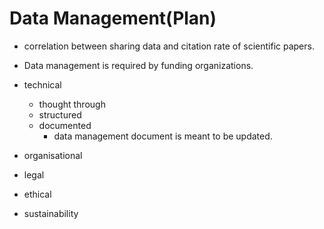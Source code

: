 # Data Management(Plan)

- correlation between sharing data and citation rate of scientific papers.
- Data management is required by funding organizations.

- technical
  - thought through
  - structured
  - documented
    - data management document is meant to be updated.
- organisational
- legal
- ethical
- sustainability
